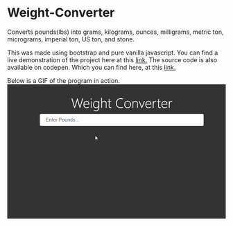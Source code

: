# Weight-Converter

Converts pounds(lbs) into grams, kilograms,  ounces,  milligrams, metric ton, micrograms, imperial ton, US ton, and stone.


This was made using bootstrap and pure vanilla javascript.  You can find a live demonstration of the project here at this [link.](https://codepen.io/mantiereid/full/mZVoqo) The source code is also available on codepen.  Which you can find here, at this [link.](https://codepen.io/mantiereid/pen/mZVoqo)

Below is a GIF of the program in action. 
![alt text](https://github.com/MantieReid/Weight-Converter/blob/master/QJMfohfdy0.gif)





